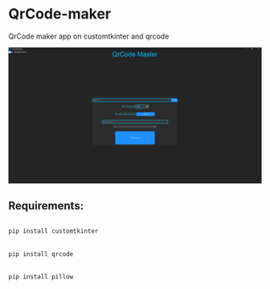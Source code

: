 # QrCode-maker
QrCode maker app on customtkinter and qrcode

![](screenView.png)

<h2>Requirements:</h2>

##
    pip install customtkinter

##
    pip install qrcode

##
    pip install pillow
